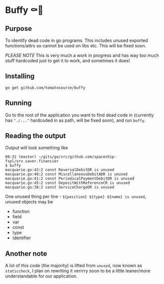 # Buffy ⚰️🔪

## Purpose

To identify dead code in go programs. This includes unused exported functions/attrs so cannot be used on libs etc. This will be fixed soon.

*PLEASE NOTE* This is very much a work in progress and has way too much stuff hardcoded just to get it to work, and sometimes it does!

## Installing

```
go get github.com/tomatosource/buffy
```

## Running

Go to the root of the application you want to find dead code in (currently has `"./..."` hardcoded in as path, will be fixed soon), and run `buffy`.

## Reading the output

Output will look something like

```
08:32 (master) ~/gits/go/src/github.com/spaceship-fspl/srv.saver.financier
$ buffy
macquarie.go:42:2 const ReversalDebitDR is unused
macquarie.go:40:2 const MiscellaneousDebitADR is unused
macquarie.go:41:2 const PeriodicalPaymentDebitDR is unused
macquarie.go:45:2 const DepositWithReferenceCR is unused
macquarie.go:38:2 const ServiceChargeDR is unused
```

One unused thing per line - `${position} ${type} ${name} is unused`, unused objects may be

 - function
 - field
 - var
 - const
 - type
 - identifier


## Another note

A lot of this code (the majority) is lifted from `unused`, now known as `staticcheck`, I plan on rewriting it verrrry soon to be a little leaner/more understandable for our application.
